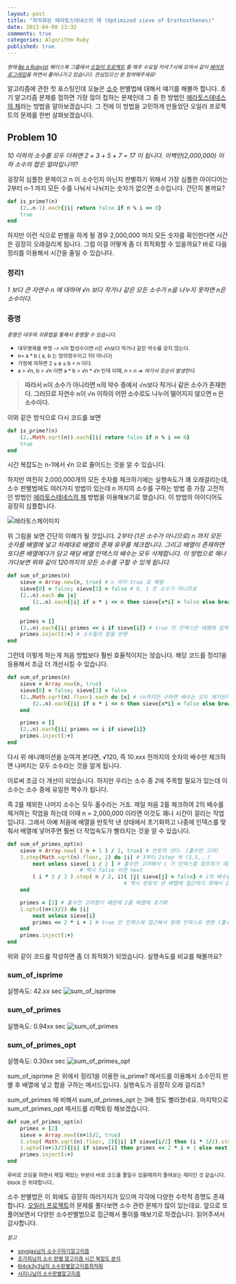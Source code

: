 ```yaml
---
layout: post
title: "최적화된 에라토스테네스의 체 (Optimized sieve of Erathosthenes)"
date: 2013-04-08 13:32
comments: true
categories: Algorithm Ruby
published: true
---
```


*<small>현재 [Be a Rubyist](https://www.facebook.com/groups/BeRubyist/ "루비스트가 되자") 페이스북 그룹에서 [오일러 프로젝트](http://euler.synap.co.kr/) 를 매주 수요일 저녁 7시에 모여서 같이 [페어프로그래밍](http://xper.org/wiki/xp/PairProgramming)을 하면서 풀어나가고 있습니다. 관심있으신 분 참여해주세요!</small>* 

알고리즘에 관한 첫 포스팅인데 오늘은 [소수](http://ko.wikipedia.org/wiki/%EC%86%8C%EC%88%98) 판별법에 대해서 얘기를 해볼까 합니다. 초기 알고리즘 문제를 접하면 가장 많이 접하는 문제인데 그 중 한 방법인 [에라토스테네스의 체](http://ko.wikipedia.org/wiki/%EC%97%90%EB%9D%BC%ED%86%A0%EC%8A%A4%ED%85%8C%EB%84%A4%EC%8A%A4%EC%9D%98_%EC%B2%B4)라는 방법을 알아보겠습니다. 그 전에 이 방법을 고민하게 만들었던 오일러 프로젝트의 문제를 한번 살펴보겠습니다. 

## Problem 10
*10 이하의 소수를 모두 더하면 2 + 3 + 5 + 7 = 17 이 됩니다. 이백만(2,000,000) 이하 소수의 합은 얼마입니까?*

굉장히 심플한 문제이고 n 이 소수인지 아닌지 판별하기 위해서 가장 심플한 아이디어는 2부터 n-1 까지 모든 수를 나눠서 나눠지는 숫자가 없으면 소수입니다. 간단히 볼까요?

```ruby
def is_prime?(n)
	(2..n-1).each{|i| return false if n % i == 0}
	true
end
```

하지만 이런 식으로 판별을 하게 될 경우 2,000,000 까지 모든 숫자를 확인한다면 시간은 굉장히 오래걸리게 됩니다. 그럼 이걸 어떻게 좀 더 최적화할 수 있을까요? 바로 다음 정리를 이용해서 시간을 줄일 수 있습니다.<!-- more -->

### 정리1
*1 보다 큰 자연수 n 에 대하여 √n 보다 작거나 같은 모든 소수가  n을 나누지 못하면 n은 소수이다.*

### 증명
<small>*증명은 대우와 귀류법을 통해서 증명할 수 있습니다.*</small>

- <small>대우명제를 부정 -> n이 합성수이면 n은 √n보다 작거나 같은 약수를 갖지 않는다.</small>
- <small>n= a * b ( a, b 는 양의정수이고 1이 아니다)</small>
- <small>가정에 의하면 2 ≤ a ≤ b < n 이다.</small>
- <small>a > √n, b > √n 이면 a * b > √n * √n 인데 이때, *n > n => 여기서 모순이 발생한다.*</small>

> **따라서 n이 소수가 아니라면 n의 약수 중에서 √n보다 작거나 같은 소수가 존재한다. 그러므로 자연수 n이 √n 이하의 어떤 소수로도 나누어 떨어지지 않으면 n 은 소수이다.**

이와 같은 방식으로 다시 코드를 보면
```ruby
def is_prime?(n)
	(2..Math.sqrt(n)).each{|i| return false if n % i == 0}
	true
end
```

시간 복잡도는 n-1에서 √n 으로 줄어드는 것을 알 수 있습니다. 

하지만 여전히 2,000,000개의 모든 숫자를 체크하기에는 실행속도가 꽤 오래걸리는데, 소수 판별법에도 여러가지 방법이 있는데 n 까지의 소수를 구하는 방법 중 가장 고전적인 방법인 [에라토스테네스의 체](http://ko.wikipedia.org/wiki/%EC%97%90%EB%9D%BC%ED%86%A0%EC%8A%A4%ED%85%8C%EB%84%A4%EC%8A%A4%EC%9D%98_%EC%B2%B4) 방법을 이용해보기로 했습니다. 이 방법의 아이디어도 굉장히 심플합니다.

![에라토스체이미지](http://upload.wikimedia.org/wikipedia/commons/b/b9/Sieve_of_Eratosthenes_animation.gif)

위 그림을 보면 간단히 이해가 될 것입니다. *2부터 (1은 소수가 아니므로) n 까지 모든 숫자를 배열에 넣고 차례대로 배열의 존재 유무를 체크합니다. 그리고 배열이 존재하면 또다른 배열에다가 담고 해당 배열 인덱스의 배수는 모두 삭제합니다. 이 방법으로 해나가다보면 위와 같이 120까지의 모든 소수를 구할 수 있게 됩니다.*

```ruby
def sum_of_primes(n)
	sieve = Array.new(n, true) # n 까지 true 로 배열
	sieve[0] = false; sieve[1] = false # 0, 1 은 소수가 아니므로
	(2..n).each do |x|	
		(2..n).each{|i| if x * i <= n then sieve[x*i] = false else break end} if sieve[x] # 해당 인덱스가 true 이면 그 배수는 모두 false
	end

	primes = []
	(2..n).each{|i| primes << i if sieve[i]} # true 인 인덱스만 배열에 입력
	primes.inject(:+) # 소수들의 합을 반환
end
```

그런데 이렇게 하는게 처음 방법보다 훨씬 효율적이지는 않습니다. 해당 코드를 정리1을 응용해서 조금 더 개선시킬 수 있습니다. 

```ruby
def sum_of_primes(n)
	sieve = Array.new(n, true) 
	sieve[0] = false; sieve[1] = false 
	(2..Math.sqrt(n).floor).each do |x|	# √n까지만 구하면 배수는 모두 제거된다.
		(2..n).each{|i| if x * i <= n then sieve[x*i] = false else break end} if sieve[x] 
	end

	primes = []
	(2..n).each{|i| primes << i if sieve[i]} 
	primes.inject(:+)
end
```

다시 위 에니메이션을 눈여겨 본다면, √120, 즉 10.xxx 전까지의 숫자의 배수만 체크하면 나머지는 모두 소수라는 것을 알게 됩니다. 

이로써 조금 더 개선이 되었습니다. 하지만 우리는 소수 중 *2*에 주목할 필요가 있는데 이 소수는 소수 중에 유일한 짝수가 됩니다. 

즉 2를 제외한 나머지 소수는 모두 홀수라는 거죠. 제일 처음 2를 체크하여 2의 배수를 제거하는 작업을 하는데 이때 n = 2,000,000 이라면 이것도 꽤나 시간이 걸리는 작업입니다.
그래서 아예 처음에 배열을 반토막 낸 상태에서 초기화하고 나중에 인덱스를 맞춰서 배열에 넣어주면 훨씬 더 작업속도가 빨라지는 것을 알 수 있습니다.

```ruby
def sum_of_primes_opt(n)
	sieve = Array.new( ( n + 1 ) / 2, true) # 반토막 낸다. (홀수만 고려)
	3.step(Math.sqrt(n).floor, 2) do |i| # 3부터 2step 씩 (3,5,..) 
		next unless sieve[ i / 2 ] # 홀수만 고려해서 i 가 인덱스를 참조하기 때문에 반토막 낸 모든 배열 인덱스에 접근하기 위해 2를 나눠줌
					   # 역시 false 이면 next 
		( i * 3 / 2 ).step( n / 2, i){ |j| sieve[j] = false} # i의 배수를 모두 false 로 만드는 작업, 2부터 시작하면 짝수를 가리키는데 짝수는 고려하지 않으니 3부터.
								     # 역시 반토막 낸 배열에 접근하기 위해서 2를 나눠줌. i 의 배수이기 때문에 step 이 i 만큼 증가.
	end

	primes = [2] # 홀수만 고려했기 때문에 2를 배열에 초기화
	1.upto((n+1)/2) do |i|
		next unless sieve[i]
		primes << 2 * i + 1 # true 인 인덱스에 접근해서 원래 인덱스로 변환 (홀수로 변환)
	end
	primes.inject(:+)
end
```

위와 같이 코드를 작성하면 좀 더 최적화가 되었습니다. 실행속도를 비교를 해볼까요?
### sum_of_isprime
실행속도: 42.xx sec
![sum_of_isprime](http://img854.imageshack.us/img854/1794/sumofisprime.png)

### sum_of_primes
실행속도: 0.94xx sec
![sum_of_primes](http://imageshack.us/a/img39/975/sumofprimes.png)

### sum_of_primes_opt
실행속도: 0.30xx sec
![sum_of_primes_opt](http://imageshack.us/a/img713/9319/sumofprimesopt.png)

sum_of_isprime 은 위에서 정리1을 이용한 is_prime? 메서드를 이용해서 소수인지 판별 후 배열에 넣고 합을 구하는 메서드입니다. 실행속도가 굉장히 오래 걸리죠?

sum_of_primes 에 비해서 sum_of_primes_opt 는 3배 정도 빨라졌네요. 마지막으로 sum_of_primes_opt 메서드를 리팩토링 해보겠습니다.

```ruby
def sum_of_primes_opt(n)
	primes = [2]
	sieve = Array.new((n+1)/2, true)
	3.step( Math.sqrt(n).floor, 2){|i| if sieve[i/2] then (i * 3/2).step(n/2,i) {|j| sieve[j]=false} else next end}
	1.upto((n+1)/2){|i| if sieve[i] then primes << 2 * i + 1 else next end}
	primes.inject(:+)
end
```

<small>루비로 코딩을 하면서 제일 재밌는 부분이 바로 코드를 줄일수 있을때까지 줄여보는 재미인 것 같습니다. block 은 위대합니다..</small>

소수 판별법은 이 외에도 굉장히 여러가지가 있으며 각각에 다양한 수학적 증명도 존재합니다. [오일러 프로젝트](http://euler.synap.co.kr/)의 문제를 풀다보면 소수 관련 문제가 많이 있는데요. 앞으로 또 풀어보면서 다양한 소수판별법으로 접근해서 풀이를 해보기로 하겠습니다. 읽어주셔서 감사합니다.

<small>*참고*</small>

- <small>[soyojas님의 소수구하기알고리즘](http://soyoja.com/160)</small>
- <small>[조가희님의 소수 판별 알고리즘 시간 복잡도 분석](http://blog.naver.com/PostView.nhn?blogId=cky5122&logNo=80170123656&categoryNo=162&parentCategoryNo=-1&viewDate=&currentPage=&postListTopCurrentPage=&isAfterWrite=true)</small>
- <small>[6l4ck3y3님의 소수판별알고리즘최적화](http://hisjournal.net/blog/128)</small>
- <small>[시리니님의 소수판별알고리즘](http://sirini.net/blog/737)</small>













